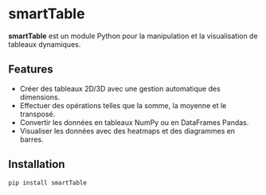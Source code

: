 # smartTable

**smartTable** est un module Python pour la manipulation et la visualisation de tableaux dynamiques.

## Features
- Créer des tableaux 2D/3D avec une gestion automatique des dimensions.
- Effectuer des opérations telles que la somme, la moyenne et le transposé.
- Convertir les données en tableaux NumPy ou en DataFrames Pandas.
- Visualiser les données avec des heatmaps et des diagrammes en barres.

## Installation
```bash
pip install smartTable
